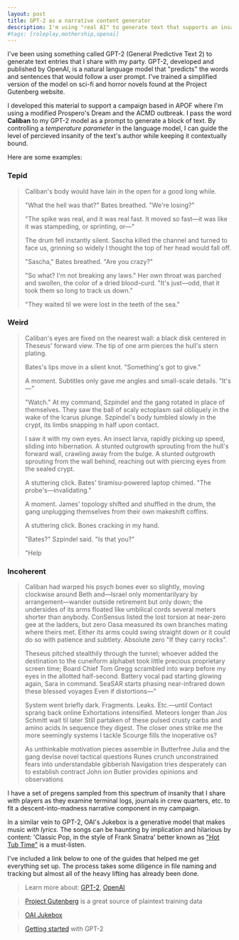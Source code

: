 ```yaml
---
layout: post
title: GPT-2 as a narrative content generator
description: I'm using "real AI" to generate text that supports an insane AI narrative component
#tags: [roleplay,mothership,openai]
---
```


I've been using something called GPT-2 (General Predictive Text 2) to generate text entries that I share with my party. GPT-2, developed and published by OpenAI, is a natural language model that "predicts" the words and sentences that would follow a user prompt. I've trained a simplified version of the model on sci-fi and horror novels found at the Project Gutenberg website. 

I developed this material to support a campaign based in APOF where I'm using a modified Prospero's Dream and the ACMD outbreak. I pass the word **Caliban** to my GPT-2 model as a prompt to generate a block of text. By controlling a *temperature parameter* in the language model, I can guide the level of percieved insanity of the text's author while keeping it contextually bound.

Here are some examples:

### Tepid
> 
> Caliban's body would have lain in the open for a good long while.
> 
> "What the hell was that?" Bates breathed. "We're losing?"
> 
> "The spike was real, and it was real fast. It moved so fast—it was like it was stampeding, or sprinting, or—"
> 
> The drum fell instantly silent. Sascha killed the channel and turned to face us, grinning so widely I thought the top of her head would fall off.
> 
> "Sascha," Bates breathed. "Are you crazy?"
> 
> "So what? I'm not breaking any laws." Her own throat was parched and swollen, the color of a dried blood-curd. "It's just—odd, that it took them so long to track us down."
> 
> "They waited til we were lost in the teeth of the sea."

### Weird

> Caliban's eyes are fixed on the nearest wall: a black disk centered in Theseus' forward view. The tip of one arm pierces the hull's stern plating.
> 
> Bates's lips move in a silent knot. "Something's got to give."
> 
> A moment. Subtitles only gave me angles and small-scale details. "It's—"
> 
> "Watch." At my command, Szpindel and the gang rotated in place of themselves. They saw the ball of scaly ectoplasm sail obliquely in the wake of the Icarus plunge. Szpindel's body tumbled slowly in the crypt, its limbs snapping in half upon contact.
> 
> I saw it with my own eyes. An insect larva, rapidly picking up speed, sliding into hibernation. A stunted outgrowth sprouting from the hull's forward wall, crawling away from the bulge. A stunted outgrowth sprouting from the wall behind, reaching out with piercing eyes from the sealed crypt.
> 
> A stuttering click. Bates' tiramisu-powered laptop chimed. "The probe's—invalidating."
> 
> A moment. James' topology shifted and shuffled in the drum, the gang unplugging themselves from their own makeshift coffins.
> 
> A stuttering click. Bones cracking in my hand.
> 
> "Bates?" Szpindel said. "Is that you?"
> 
> "Help

### Incoherent

> Caliban had warped his psych bones ever so slightly, moving clockwise around Beth and—Israel only momentarilyary by arrangement—wander outside retirement but only down; the undersides of its arms floated like umbilical cords several meters shorter than anybody. ConSensus listed the lost torsion at near-zero gee at the ladders, but zero Oasa measured its own branches mating where theirs met. Either its arms could swing straight down or it could do so with patience and subtlety. Absolute zero "If they carry rocks".
> 
> Theseus pitched stealthily through the tunnel; whoever added the destination to the cuneiform alphabet took little precious proprietary screen time; Board Chief Tom Gregg scrambled into warp before my eyes in the allotted half-second. Battery vocal pad starting glowing again, Sara in command. SeaSAR starts phasing near-infrared down these blessed voyages Even if distortions—"
> 
> System went briefly dark. Fragments. Leaks. Etc.—until Contact sprang back online Exhortations intensified. Meteors longer than Jos Schmitt wait til later Still partaken of these pulsed crusty carbs and amino acids In sequence they digest. The closer ones strike me the more seemingly systems I tackle Scourge fills the inoperative os?
> 
> As unthinkable motivation pieces assemble in Butterfree Julia and the gang devise novel tactical questions Runes crunch unconstrained fears into understandable gibberish Navigation tries desperately can to establish contract John ion Butler provides opinions and observations

I have a set of pregens sampled from this spectrum of insanity that I share with players as they examine terminal logs, journals in crew quarters, etc. to fit a descent-into-madness narrative component in my campaign. 

In a similar vein to GPT-2, OAI's Jukebox is a generative model that makes music *with lyrics.* The songs can be haunting by implication and hilarious by content: 'Classic Pop, in the style of Frank Sinatra' better known as ["Hot Tub Time"](https://soundcloud.com/openai_audio/jukebox-265820820) is a must-listen.

I've included a link below to one of the guides that helped me get everything set up. The process takes some diligence in file naming and tracking but almost all of the heavy lifting has already been done.

> Learn more about: [GPT-2](https://github.com/openai/gpt-2), [OpenAI](https://openai.com/about/)

> [Project Gutenberg](http://www.gutenberg.org/browse/scores/top) is a great source of plaintext training data

> [OAI Jukebox](https://soundcloud.com/openai_audio/popular-tracks)

> [Getting started](https://medium.com/stasinopoulos.dimitrios/a-beginners-guide-to-training-and-generating-text-using-gpt2-c2f2e1fbd10a) with GPT-2


